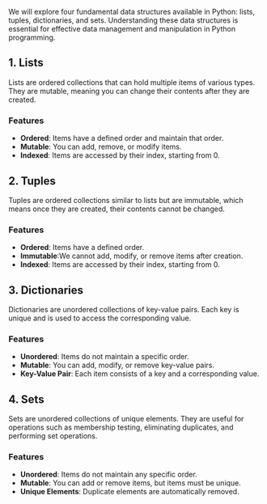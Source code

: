 We will explore four fundamental data structures available in Python: lists, tuples, dictionaries, and sets. Understanding these data structures is essential for effective data management and manipulation in Python programming.

## 1. Lists

Lists are ordered collections that can hold multiple items of various types. They are mutable, meaning you can change their contents after they are created.

### Features
- **Ordered**: Items have a defined order and maintain that order.
- **Mutable**: You can add, remove, or modify items.
- **Indexed**: Items are accessed by their index, starting from 0.

## 2. Tuples

Tuples are ordered collections similar to lists but are immutable, which means once they are created, their contents cannot be changed.

### Features
- **Ordered**: Items have a defined order.
- **Immutable**:We cannot add, modify, or remove items after creation.
- **Indexed**: Items are accessed by their index, starting from 0.

## 3. Dictionaries

Dictionaries are unordered collections of key-value pairs. Each key is unique and is used to access the corresponding value.

### Features
- **Unordered**: Items do not maintain a specific order.
- **Mutable**: You can add, modify, or remove key-value pairs.
- **Key-Value Pair**: Each item consists of a key and a corresponding value.


## 4. Sets

Sets are unordered collections of unique elements. They are useful for operations such as membership testing, eliminating duplicates, and performing set operations.

### Features
- **Unordered**: Items do not maintain any specific order.
- **Mutable**: You can add or remove items, but items must be unique.
- **Unique Elements**: Duplicate elements are automatically removed.

